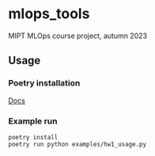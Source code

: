 # mlops_tools

MIPT MLOps course project, autumn 2023

## Usage

### Poetry installation

[Docs](https://python-poetry.org/docs/#installation)

### Example run

```
poetry install
poetry run python examples/hw1_usage.py
```
